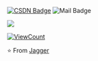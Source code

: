 
[![CSDN Badge](https://img.shields.io/badge/CSDN-Jagger-red?style=flat-square&logo=https://csdnimg.cn/cdn/content-toolbar/csdn-logo.png?v=20200416.1)](https://blog.csdn.net/sinat_29899265) ![Mail Badge](https://img.shields.io/badge/-brotherj1017@gmail.com-c14438?style=flat-square&logo=Gmail&logoColor=white&link=mailto:brotherj1017@gmail.com) 


<img src="https://github-readme-stats.vercel.app/api?username=jaggercoders&show_icons=false">


[![ViewCount](https://views.whatilearened.today/views/github/jaggercoders/jaggercoders.svg?cache=remove)](#)

⭐️ From [Jagger](https://github.com/jaggercoders)
